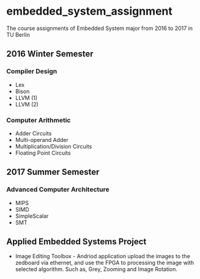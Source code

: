 # embedded_system_assignment

The course assignments of Embedded System major from 2016 to 2017 in TU Berlin

## 2016 Winter Semester
### Compiler Design
* Lex
* Bison
* LLVM (1)
* LLVM (2)

### Computer Arithmetic
* Adder Circuits
* Multi-operand Adder
* Multiplication/Division Circuits
* Floating Point Circuits

## 2017 Summer Semester
### Advanced Computer Architecture
* MIPS
* SIMD
* SimpleScalar
* SMT

## Applied Embedded Systems Project
* Image Editing Toolbox - Andriod application upload the images to the zedboard via ethernet, and use the FPGA to processing the image with selected algorithm. Such as, Grey, Zooming and Image Rotation. 
